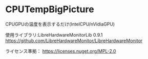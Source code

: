 # CPUTempBigPicture
CPUGPUの温度を表示するだけ(IntelCPU/nVidiaGPU)

使用ライブラリ:LibreHardwareMonitorLib 0.9.1
    https://github.com/LibreHardwareMonitor/LibreHardwareMonitor
    
ライセンス準拠：
    https://licenses.nuget.org/MPL-2.0


